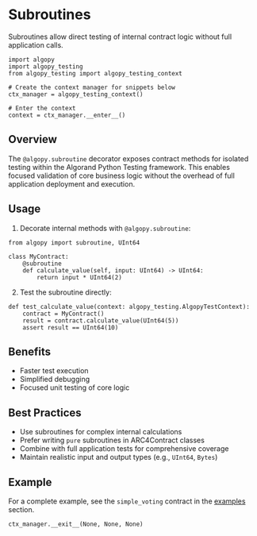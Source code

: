 # Subroutines

Subroutines allow direct testing of internal contract logic without full application calls.

```{testsetup}
import algopy
import algopy_testing
from algopy_testing import algopy_testing_context

# Create the context manager for snippets below
ctx_manager = algopy_testing_context()

# Enter the context
context = ctx_manager.__enter__()
```

## Overview

The `@algopy.subroutine` decorator exposes contract methods for isolated testing within the Algorand Python Testing framework. This enables focused validation of core business logic without the overhead of full application deployment and execution.

## Usage

1. Decorate internal methods with `@algopy.subroutine`:

```{testcode}
from algopy import subroutine, UInt64

class MyContract:
    @subroutine
    def calculate_value(self, input: UInt64) -> UInt64:
        return input * UInt64(2)
```

2. Test the subroutine directly:

```{testcode}
def test_calculate_value(context: algopy_testing.AlgopyTestContext):
    contract = MyContract()
    result = contract.calculate_value(UInt64(5))
    assert result == UInt64(10)
```

## Benefits

-   Faster test execution
-   Simplified debugging
-   Focused unit testing of core logic

## Best Practices

-   Use subroutines for complex internal calculations
-   Prefer writing `pure` subroutines in ARC4Contract classes
-   Combine with full application tests for comprehensive coverage
-   Maintain realistic input and output types (e.g., `UInt64`, `Bytes`)

## Example

For a complete example, see the `simple_voting` contract in the [examples](../examples.md) section.

```{testcleanup}
ctx_manager.__exit__(None, None, None)
```
